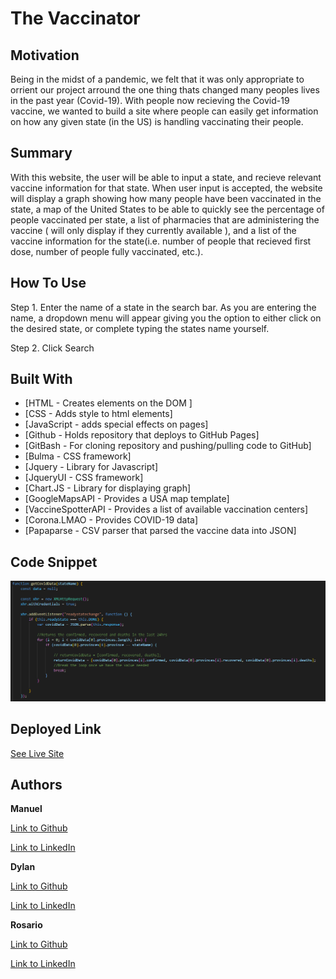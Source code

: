 # The Vaccinator


## Motivation

Being in the midst of a pandemic, we felt that it was only appropriate to orrient our project arround the one thing thats changed many peoples lives in the past year (Covid-19). With people now recieving the Covid-19 vaccine, we wanted to build a site where people can easily get information on how any given state (in the US) is handling vaccinating their people. 

## Summary

With this website, the user will be able to input a state, and recieve relevant vaccine information for that state. When user input is accepted, the website will display a graph showing how many people have been vaccinated in the state, a map of the United States to be able to quickly see the percentage of people vaccinated per state, a list of pharmacies that are administering the vaccine ( will only display if they currently available ), and a list of the vaccine information for the state(i.e. number of people that recieved first dose, number of people fully vaccinated, etc.).

## How To Use

Step 1. Enter the name of a state in the search bar. As you are entering the name, a dropdown menu will appear giving you the option to either click on the desired state, or complete typing the states name yourself.

Step 2. Click Search

## Built With

* [HTML - Creates elements on the DOM ]
* [CSS - Adds style to html elements]
* [JavaScript - adds special effects on pages]
* [Github - Holds repository that deploys to GitHub Pages]
* [GitBash - For cloning repository and pushing/pulling code to GitHub]
* [Bulma - CSS framework]
* [Jquery - Library for Javascript]
* [JqueryUI - CSS framework]
* [Chart.JS - Library for displaying graph]
* [GoogleMapsAPI - Provides a USA map template]
* [VaccineSpotterAPI - Provides a list of available vaccination centers]
* [Corona.LMAO - Provides COVID-19 data]
* [Papaparse - CSV parser that parsed the vaccine data into JSON]

## Code Snippet  

<img src="snippetForReadme.png">

## Deployed Link

[See Live Site](https://manuelvrsr.github.io/GroupProject/)

## Authors

**Manuel** 

[Link to Github](https://github.com/manuelvrsr)

[Link to LinkedIn](https://www.linkedin.com/in/manuel-villasenor-854186205/)

**Dylan**

[Link to Github](https://github.com/Dylancouzon)

[Link to LinkedIn](https://www.linkedin.com/in/dcouzon/)

**Rosario**

[Link to Github](https://github.com/rtmiranda18)

[Link to LinkedIn](https://www.linkedin.com/in/rosario-miranda-b81170132/)

